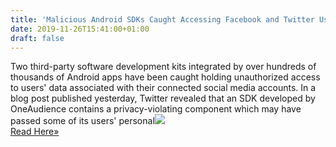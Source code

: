 ```yaml
---
title: 'Malicious Android SDKs Caught Accessing Facebook and Twitter Users Data'
date: 2019-11-26T15:41:00+01:00
draft: false
---
```


Two third-party software development kits integrated by over hundreds of thousands of Android apps have been caught holding unauthorized access to users' data associated with their connected social media accounts. In a blog post published yesterday, Twitter revealed that an SDK developed by OneAudience contains a privacy-violating component which may have passed some of its users' personal![](http://feeds.feedburner.com/~r/TheHackersNews/~4/E0krjGYou-8)  
[Read Here»](https://thehackernews.com/2019/11/sdk-twitter-facebook-android.html)